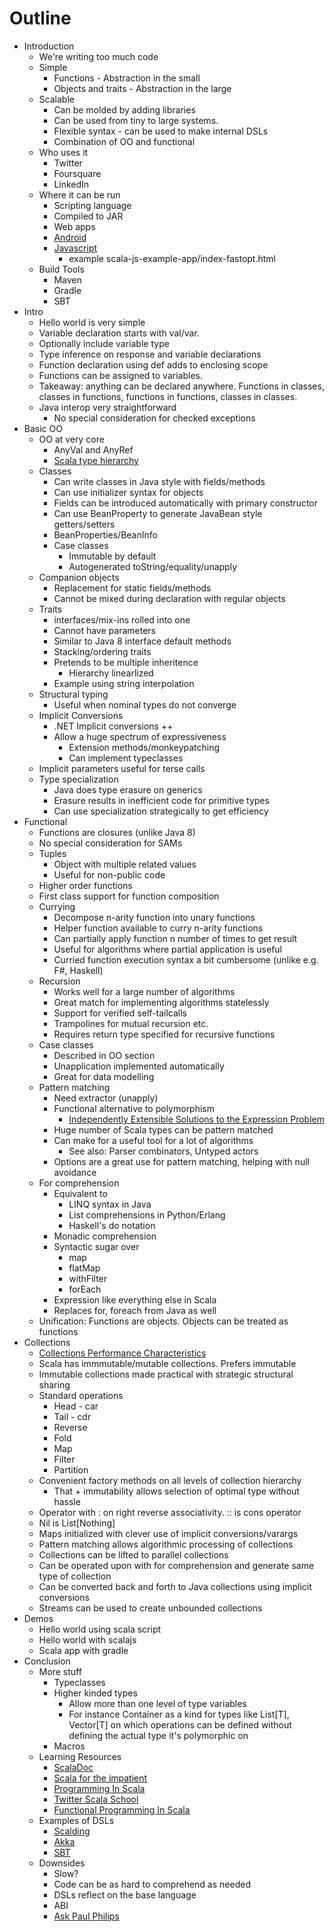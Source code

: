 Outline
=======

- Introduction
  - We're writing too much code
  - Simple
      - Functions - Abstraction in the small
      - Objects and traits - Abstraction in the large
  - Scalable
    - Can be molded by adding libraries
    - Can be used from tiny to large systems.
    - Flexible syntax - can be used to make internal DSLs
    - Combination of OO and functional
  - Who uses it
    - Twitter
    - Foursquare
    - LinkedIn
  - Where it can be run
    - Scripting language
    - Compiled to JAR
    - Web apps
    - [Android](https://github.com/pocorall/scaloid)
    - [Javascript](http://www.scala-js.org/)
        - example  scala-js-example-app/index-fastopt.html
  - Build Tools
    - Maven
    - Gradle
    - SBT
- Intro
  - Hello world is very simple
  - Variable declaration starts with val/var.
  - Optionally include variable type
  - Type inference on response and variable declarations
  - Function declaration using def adds to enclosing scope
  - Functions can be assigned to variables.
  - Takeaway: anything can be declared anywhere. Functions in classes, classes in functions, functions in functions, classes in classes.
  - Java interop very straightforward
    - No special consideration for checked exceptions
- Basic OO
  - OO at very core
    - AnyVal and AnyRef
    - [Scala type hierarchy](http://www.scala-lang.org/old/sites/default/files/images/classhierarchy.img_assist_custom.png)
  - Classes
    - Can write classes in Java style with fields/methods
    - Can use initializer syntax for objects
    - Fields can be introduced automatically with primary constructor
    - Can use BeanProperty to generate JavaBean style getters/setters
    - BeanProperties/BeanInfo
    - Case classes
        - Immutable by default
        - Autogenerated toString/equality/unapply
  - Companion objects
    - Replacement for static fields/methods
    - Cannot be mixed during declaration with regular objects
  - Traits
    - interfaces/mix-ins rolled into one
    - Cannot have parameters
    - Similar to Java 8 interface default methods
    - Stacking/ordering traits
    - Pretends to be multiple inheritence
        - Hierarchy linearlized
    - Example using string interpolation
  - Structural typing
    - Useful when nominal types do not converge
  - Implicit Conversions
      - .NET Implicit conversions ++
      - Allow a huge spectrum of expressiveness
        - Extension methods/monkeypatching
        - Can implement typeclasses
  - Implicit parameters useful for terse calls
  - Type specialization
    - Java does type erasure on generics
    - Erasure results in inefficient code for primitive types
    - Can use specialization strategically to get efficiency
- Functional
  - Functions are closures (unlike Java 8)
  - No special consideration for SAMs
  - Tuples
    - Object with multiple related values
    - Useful for non-public code
  - Higher order functions
  - First class support for function composition
  - Currying
    - Decompose n-arity function into unary functions
    - Helper function available to curry n-arity functions
    - Can partially apply function n number of times to get result
    - Useful for algorithms where partial application is useful
    - Curried function execution syntax a bit cumbersome (unlike e.g. F#, Haskell)
  - Recursion
    - Works well for a large number of algorithms
    - Great match for implementing algorithms statelessly
    - Support for verified self-tailcalls
    - Trampolines for mutual recursion etc.
    - Requires return type specified for recursive functions
  - Case classes
    - Described in OO section
    - Unapplication implemented automatically
    - Great for data modelling
  - Pattern matching
    - Need extractor (unapply)
    - Functional alternative to polymorphism
        - [Independently Extensible Solutions to the Expression Problem](http://zenger.org/papers/fool05.pdf)
    - Huge number of Scala types can be pattern matched
    - Can make for a useful tool for a lot of algorithms
        - See also: Parser combinators, Untyped actors
    - Options are a great use for pattern matching, helping with null avoidance
  - For comprehension
    - Equivalent to
        - LINQ syntax in Java
        - List comprehensions in Python/Erlang
        - Haskell's do notation
    - Monadic comprehension
    - Syntactic sugar over
        - map
        - flatMap
        - withFilter
        - forEach
    - Expression like everything else in Scala
    - Replaces for, foreach from Java as well
  - Unification: Functions are objects. Objects can be treated as functions
- Collections
  - [Collections Performance Characteristics](http://docs.scala-lang.org/overviews/collections/performance-characteristics.html)
  - Scala has immmutable/mutable collections. Prefers immutable
  - Immutable collections made practical with strategic structural sharing
  - Standard operations
    - Head  - car
    - Tail  - cdr
    - Reverse
    - Fold
    - Map
    - Filter
    - Partition
  - Convenient factory methods on all levels of collection hierarchy
    - That + immutability allows selection of optimal type without hassle
  - Operator with : on right reverse associativity. :: is cons operator
  - Nil is List[Nothing]
  - Maps initialized with clever use of implicit conversions/varargs
  - Pattern matching allows algorithmic processing of collections
  - Collections can be lifted to parallel collections
  - Can be operated upon with for comprehension and generate same type of collection
  - Can be converted back and forth to Java collections using implicit conversions
  - Streams can be used to create unbounded collections
- Demos
  - Hello world using scala script
  - Hello world with scalajs
  - Scala app with gradle
- Conclusion
  - More stuff
    - Typeclasses
    - Higher kinded types
        - Allow more than one level of type variables
        - For instance Container as a kind for types like List[T], Vector[T] on which operations can be defined
            without defining the actual type it's polymorphic on
    - Macros
  - Learning Resources
    - [ScalaDoc](http://docs.scala-lang.org/index.html)
    - [Scala for the impatient](http://www.horstmann.com/scala/index.html)
    - [Programming In Scala](http://www.artima.com/shop/programming_in_scala_2ed)
    - [Twitter Scala School](https://twitter.github.io/scala_school/)
    - [Functional Programming In Scala](http://www.manning.com/bjarnason/)
  - Examples of DSLs
    - [Scalding](https://github.com/twitter/scalding)
    - [Akka](http://akka.io/)
    - [SBT](http://www.scala-sbt.org/)
  - Downsides
    - Slow?
    - Code can be as hard to comprehend as needed
    - DSLs reflect on the base language
    - ABI
    - [Ask Paul Philips](https://www.youtube.com/watch?v=uiJycy6dFSQ)